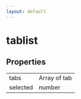 ```yaml
---
layout: default
---
```


# tablist #

## Properties ##

<table>

<tr>
<td>tabs</td>
<td>Array of tab</td>
</tr>

<tr>
<td>selected</td>
<td>number</td>
</tr>

</table>
